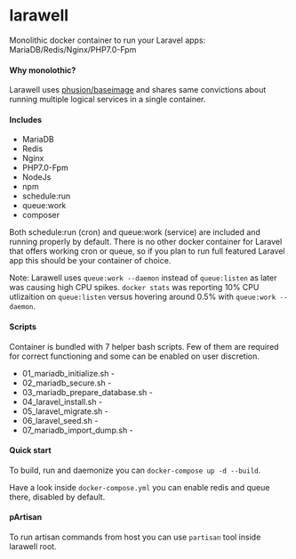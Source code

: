 # larawell
Monolithic docker container to run your Laravel apps: MariaDB/Redis/Nginx/PHP7.0-Fpm

#### Why monolothic?

Larawell uses [phusion/baseimage](https://github.com/phusion/baseimage-docker#wait-i-thought-docker-is-about-running-a-single-process-in-a-container) and shares same convictions about running multiple logical services in a single container.

#### Includes

+ MariaDB
+ Redis
+ Nginx
+ PHP7.0-Fpm
+ NodeJs
+ npm
+ schedule:run
+ queue:work
+ composer

Both schedule:run (cron) and queue:work (service) are included and running properly by default. There is no other docker container for Laravel that offers working cron or queue, so if you plan to run full featured Laravel app this should be your container of choice.

Note: Larawell uses `queue:work --daemon` instead of `queue:listen` as later was causing high CPU spikes. `docker stats` was reporting 10% CPU utlizaition on `queue:listen` versus hovering around 0.5% with `queue:work --daemon`.

#### Scripts

Container is bundled with 7 helper bash scripts. Few of them are required for correct functioning and some can be enabled on user discretion.

+ 01_mariadb_initialize.sh -
+ 02_mariadb_secure.sh -
+ 03_mariadb_prepare_database.sh -
+ 04_laravel_install.sh -
+ 05_laravel_migrate.sh -
+ 06_laravel_seed.sh -
+ 07_mariadb_import_dump.sh -

#### Quick start

To build, run and daemonize you can `docker-compose up -d --build`.

Have a look inside `docker-compose.yml` you can enable redis and queue there, disabled by default.

#### pArtisan

To run artisan commands from host you can use `partisan` tool inside larawell root.
